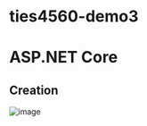 # ties4560-demo3

# ASP.NET Core 
## Creation
![image](https://user-images.githubusercontent.com/94618990/191483457-0baa0802-6e6f-406f-890f-5742874b25c4.png)
